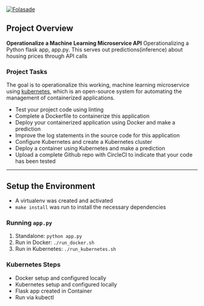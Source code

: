 [![Folasade](https://circleci.com/gh/Folasade/Machine-Learning-Microservice-API/tree/circleci-project-setup.svg?style=svg)](https://circleci.com/gh/Folasade/Machine-Learning-Microservice-API/tree/circleci-project-setup)

## Project Overview
**Operationalize a Machine Learning Microservice API**
Operationalizing a Python flask app, app.py. This serves out predictions(inference) about housing prices through API calls


### Project Tasks

The goal is to operationalize this working, machine learning microservice using [kubernetes](https://kubernetes.io/), which is an open-source system for automating the management of containerized applications.

* Test your project code using linting
* Complete a Dockerfile to containerize this application
* Deploy your containerized application using Docker and make a prediction
* Improve the log statements in the source code for this application
* Configure Kubernetes and create a Kubernetes cluster
* Deploy a container using Kubernetes and make a prediction
* Upload a complete Github repo with CircleCI to indicate that your code has been tested

---

## Setup the Environment

* A virtualenv was created and activated
* `make install` was run to install the necessary dependencies

### Running `app.py`

1. Standalone:  `python app.py`
2. Run in Docker:  `./run_docker.sh`
3. Run in Kubernetes:  `./run_kubernetes.sh`

### Kubernetes Steps

* Docker setup and configured locally
* Kubernetes setup and configured locally
* Flask app created in Container
* Run via kubectl
